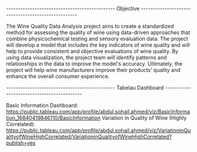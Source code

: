 
---------------------------------------------- Objective ---------------------------------------------------

The Wine Quality Data Analysis project aims to create a standardized method for assessing the quality of wine using data-driven approaches that combine physicochemical testing and sensory evaluation data. The project will develop a model that includes the key indicators of wine quality and will help to provide consistent and objective evaluations of wine quality. By using data visualization, the project team will identify patterns and relationships in the data to improve the model's accuracy. Ultimately, the project will help wine manufacturers improve their products' quality and enhance the overall consumer experience.

---------------------------------------------- Tabelau Dashboard -------------------------------------------

Basic Information Dashboard: https://public.tableau.com/app/profile/abdul.sohail.ahmed/viz/BasicInformation_16840419846110/BasicInformation Variation in Quality of Wine (Highly Correlated): https://public.tableau.com/app/profile/abdul.sohail.ahmed/viz/VariationinQualityofWineHighCorrelated/VariationinQualityofWineHighCorrelated?publish=yes
